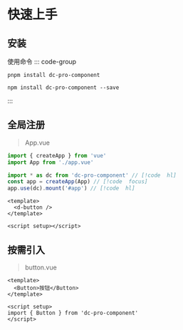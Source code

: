 <!--
 * @Date: 2023-10-18 13:01:07
 * @Auth: 463997479@qq.com
 * @LastEditors: 463997479@qq.com
 * @LastEditTime: 2023-10-18 15:36:29
 * @FilePath: \dc-component\docs\guide\method.md
-->

# 快速上手

## 安装

使用命令
::: code-group

```shell [pnpm]
pnpm install dc-pro-component

```

```shell [npm]
npm install dc-pro-component --save
```

:::

## 全局注册

> App.vue

```js
import { createApp } from 'vue'
import App from './app.vue'

import * as dc from 'dc-pro-component' // [!code  hl]
const app = createApp(App) // [!code  focus]
app.use(dc).mount('#app') // [!code  hl]
```

```vue
<template>
  <d-button />
</template>

<script setup></script>
```

## 按需引入

> button.vue

```vue
<template>
  <Button>按钮</Button>
</template>

<script setup>
import { Button } from 'dc-pro-component'
</script>
```
